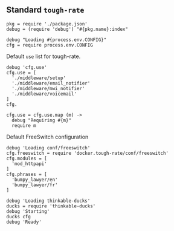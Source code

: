 Standard `tough-rate`
---------------------

    pkg = require './package.json'
    debug = (require 'debug') "#{pkg.name}:index"

    debug "Loading #{process.env.CONFIG}"
    cfg = require process.env.CONFIG

Default `use` list for tough-rate.

    debug 'cfg.use'
    cfg.use = [
      './middleware/setup'
      './middleware/email_notifier'
      './middleware/mwi_notifier'
      './middleware/voicemail'
    ]
    cfg.

    cfg.use = cfg.use.map (m) ->
      debug "Requiring #{m}"
      require m

Default FreeSwitch configuration

    debug 'Loading conf/freeswitch'
    cfg.freeswitch = require 'docker.tough-rate/conf/freeswitch'
    cfg.modules = [
      'mod_httpapi'
    ]
    cfg.phrases = [
      'bumpy_lawyer/en'
      'bumpy_lawyer/fr'
    ]

    debug 'Loading thinkable-ducks'
    ducks = require 'thinkable-ducks'
    debug 'Starting'
    ducks cfg
    debug 'Ready'

